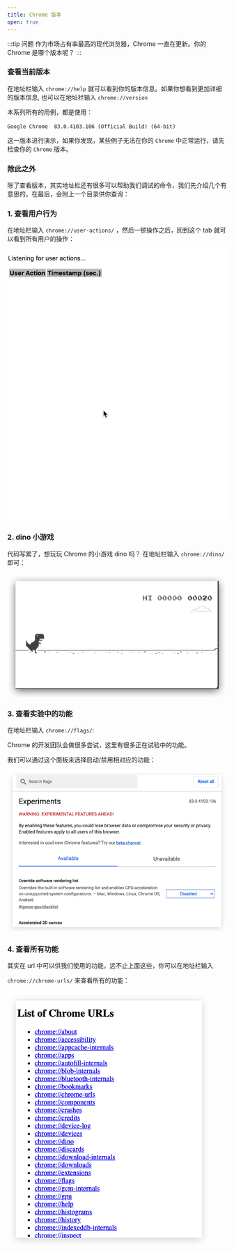 ```yaml
---
title: Chrome 版本
open: true
---
```


:::tip 问题
作为市场占有率最高的现代浏览器，Chrome 一直在更新。你的 Chrome 是哪个版本呢？
:::

### 查看当前版本

在地址栏输入 `chrome://help` 就可以看到你的版本信息。如果你想看到更加详细的版本信息, 也可以在地址栏输入 `chrome://version` 

本系列所有的用例，都是使用：

`Google Chrome	83.0.4103.106 (Official Build) (64-bit)` 

这一版本进行演示，如果你发现，某些例子无法在你的 `Chrome` 中正常运行，请先检查你的 `Chrome` 版本。

### 除此之外

除了查看版本，其实地址栏还有很多可以帮助我们调试的命令，我们先介绍几个有意思的，在最后，会附上一个目录供你查询：

### 1. 查看用户行为

在地址栏输入 `chrome://user-actions/` ，然后一顿操作之后，回到这个 tab 就可以看到所有用户的操作：

![](./_static/user-action.gif)

### 2. dino 小游戏

代码写累了，想玩玩 Chrome 的小游戏 dino 吗？
在地址栏输入 `chrome://dino/` 即可：

![](./_static/dino.png)

### 3. 查看实验中的功能

在地址栏输入 `chrome://flags/`:

Chrome 的开发团队会做很多尝试，这里有很多正在试验中的功能。

我们可以通过这个面板来选择启动/禁用相对应的功能：

![](./_static/experiments.png)

### 4. 查看所有功能

其实在 url 中可以供我们使用的功能，远不止上面这些，你可以在地址栏输入 

`chrome://chrome-urls/` 来查看所有的功能：

![](./_static/listOfUrls.png)

